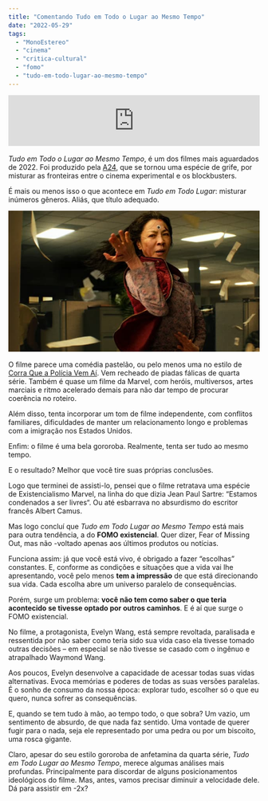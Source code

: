 ```yaml
---
title: "Comentando Tudo em Todo o Lugar ao Mesmo Tempo"
date: "2022-05-29"
tags: 
  - "MonoEstereo"
  - "cinema"
  - "critica-cultural"
  - "fomo"
  - "tudo-em-todo-lugar-ao-mesmo-tempo"
---
```


<iframe src="https://anchor.fm/MonoEstéreo/embed/episodes/Comentando-Tudo-em-Todo-o-Lugar-ao-Mesmo-Tempo-e1j6ur2" height="102px" width="100%" frameborder="0" scrolling="no"></iframe>

_Tudo em Todo o Lugar ao Mesmo Tempo_, é um dos filmes mais aguardados de 2022. Foi produzido pela [A24](https://a24films.com/), que se tornou uma espécie de grife, por misturar as fronteiras entre o cinema experimental e os blockbusters.

É mais ou menos isso o que acontece em _Tudo em Todo Lugar_: misturar inúmeros gêneros. Aliás, que título adequado.

![Imagem do filme Tudo em Todo o Lugar ao Mesmo Tempo](images/tudo.jpg)

O filme parece uma comédia pastelão, ou pelo menos uma no estilo de [Corra Que a Polícia Vem Aí](https://www.adorocinema.com/filmes/filme-4528/). Vem recheado de piadas fálicas de quarta série. Também é quase um filme da Marvel, com heróis, multiversos, artes marciais e ritmo acelerado demais para não dar tempo de procurar coerência no roteiro.

Além disso, tenta incorporar um tom de filme independente, com conflitos familiares, dificuldades de manter um relacionamento longo e problemas com a imigração nos Estados Unidos.

Enfim: o filme é uma bela gororoba. Realmente, tenta ser tudo ao mesmo tempo.

E o resultado? Melhor que você tire suas próprias conclusões.

Logo que terminei de assisti-lo, pensei que o filme retratava uma espécie de Existencialismo Marvel, na linha do que dizia Jean Paul Sartre: “Estamos condenados a ser livres“. Ou até esbarrava no absurdismo do escritor francês Albert Camus.

Mas logo concluí que _Tudo em Todo Lugar ao Mesmo Tempo_ está mais para outra tendência, a do **FOMO existencial**. Quer dizer, Fear of Missing Out, mas não -voltado apenas aos últimos produtos ou notícias.

Funciona assim: já que você está vivo, é obrigado a fazer “escolhas” constantes. E, conforme as condições e situações que a vida vai lhe apresentando, você pelo menos **tem a impressão** de que está direcionando sua vida. Cada escolha abre um universo paralelo de consequências.

Porém, surge um problema: **você não tem como saber o que teria acontecido se tivesse optado por outros caminhos**. E é aí que surge o FOMO existencial.

No filme, a protagonista, Evelyn Wang, está sempre revoltada, paralisada e ressentida por não saber como teria sido sua vida caso ela tivesse tomado outras decisões – em especial se não tivesse se casado com o ingênuo e atrapalhado Waymond Wang.

Aos poucos, Evelyn desenvolve a capacidade de acessar todas suas vidas alternativas. Evoca memórias e poderes de todas as suas versões paralelas. É o sonho de consumo da nossa época: explorar tudo, escolher só o que eu quero, nunca sofrer as consequências.

E, quando se tem tudo à mão, ao tempo todo, o que sobra? Um vazio, um sentimento de absurdo, de que nada faz sentido. Uma vontade de querer fugir para o nada, seja ele representado por uma pedra ou por um biscoito, uma rosca gigante.

Claro, apesar do seu estilo gororoba de anfetamina da quarta série, _Tudo em Todo Lugar ao Mesmo Tempo_, merece algumas análises mais profundas. Principalmente para discordar de alguns posicionamentos ideológicos do filme. Mas, antes, vamos precisar diminuir a velocidade dele. Dá para assistir em -2x?
